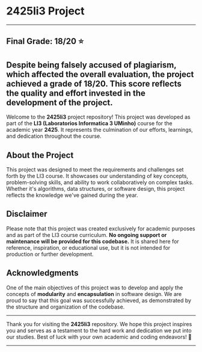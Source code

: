 # 2425li3 Project

---
## Final Grade: 18/20 ⭐

Despite being falsely accused of plagiarism, which affected the overall evaluation, the project achieved a grade of **18/20**. This score reflects the quality and effort invested in the development of the project.
---

Welcome to the **2425li3** project repository! This project was developed as part of the **LI3 (Laboratorios Informatica 3 UMinho)** course for the academic year **2425**. It represents the culmination of our efforts, learnings, and dedication throughout the course.

## About the Project

This project was designed to meet the requirements and challenges set forth by the LI3 course. It showcases our understanding of key concepts, problem-solving skills, and ability to work collaboratively on complex tasks. Whether it's algorithms, data structures, or software design, this project reflects the knowledge we've gained during the year.

## Disclaimer

Please note that this project was created exclusively for academic purposes and as part of the LI3 course curriculum. **No ongoing support or maintenance will be provided for this codebase.** It is shared here for reference, inspiration, or educational use, but it is not intended for production or further development.

## Acknowledgments

One of the main objectives of this project was to develop and apply the concepts of **modularity** and **encapsulation** in software design. We are proud to say that this goal was successfully achieved, as demonstrated by the structure and organization of the codebase.

---

Thank you for visiting the **2425li3** repository. We hope this project inspires you and serves as a testament to the hard work and dedication we put into our studies. Best of luck with your own academic and coding endeavors! 🚀

---
